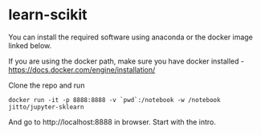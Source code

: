 # learn-scikit

You can install the required software using anaconda or the docker image linked below.

If you are using the docker path, make sure you have docker installed - https://docs.docker.com/engine/installation/

Clone the repo and run 
```
docker run -it -p 8888:8888 -v `pwd`:/notebook -w /notebook jitto/jupyter-sklearn
```
And go to http://localhost:8888 in browser.  Start with the intro.
